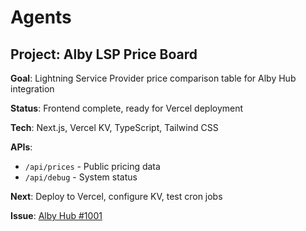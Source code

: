 # Agents

## Project: Alby LSP Price Board

**Goal**: Lightning Service Provider price comparison table for Alby Hub integration

**Status**: Frontend complete, ready for Vercel deployment

**Tech**: Next.js, Vercel KV, TypeScript, Tailwind CSS

**APIs**: 
- `/api/prices` - Public pricing data
- `/api/debug` - System status

**Next**: Deploy to Vercel, configure KV, test cron jobs

**Issue**: [Alby Hub #1001](https://github.com/getAlby/hub/issues/1001)
